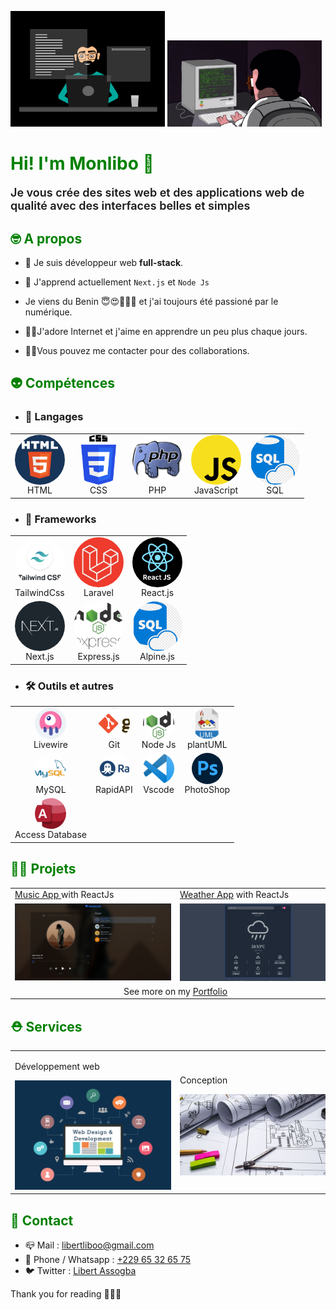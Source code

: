 <p>
<img src="assets/img/cover1.gif" style="display:inline-block;width:49%" />
<img src="assets/img/cover2.gif" style="display:inline-block;width:49%" />
</p>

# <span style="color:green"> Hi! I'm Monlibo 👋 </span>

<p style="font-size:18px;font-weight:600">Je vous crée des sites web et des applications web de qualité avec des interfaces belles et simples</p>

## <span style="color:green">🤓 A propos

- 🚀 Je suis développeur web <strong> full-stack</strong>.
- 🔭 J'apprend actuellement `Next.js` et `Node Js`

- Je viens du Benin 😇😍🥳🥳🥳 et j'ai toujours été passioné par le numérique.

- 🐱‍🏍J'adore Internet et j'aime en apprendre un peu plus chaque jours.
- 🐱‍💻Vous pouvez me contacter pour des collaborations.

## <span style="color:green">👽 Compétences

- ### 🦾 Langages

<table align="center" style="border-collapse: collapse;">
      <tbody>
        <tr>
          <td align="center">
            <div style="margin-bottom: 0px;width: 80px;height:80px;border-radius:100%;overflow:hidden">
              <img src="assets/img/html.png"  style="object-fit:cover;height:100%" />
            </div>
            HTML
          </td>
<td  align="center">
            <div style="margin-bottom: 0px;width: 80px;height:80px;border-radius:100%;overflow:hidden">
              <img src="assets/img/css.png"  style="object-fit:cover;height:100%" />
            </div>
            CSS
          </td>
<td align="center">
            <div style="margin-bottom: 0px;width: 80px;height:80px;border-radius:100%;overflow:hidden">
              <img src="assets/img/php.png"  style="object-fit:cover;height:100%" />
            </div>
            PHP
          </td>

<td align="center">
<div style="margin-bottom: 0px;width: 80px;height:80px;border-radius:100%;overflow:hidden">
              <img src="assets/img/js.png"  style="object-fit:cover;height:100%;object-position:center;" />
            </div>
JavaScript
</td>

<td align="center">
<div style="margin-bottom: 0px;width: 80px;height:80px;border-radius:100%;overflow:hidden">
              <img src="assets/img/sql.png"  style="object-fit:cover;height:100%" />
            </div>
SQL
</td>
</tr>
</tbody>
</table>

- ### 🤖 Frameworks

<table  cellspacing="0" align="center" cellpadding="0">
<tbody>
<tr>
<td align="center" >
<div style="margin-bottom: 0px;width: 80px;height:80px;border-radius:100%;overflow:hidden">
              <img src="assets/img/tailwind.png"  style="object-fit:cover;height:100%" />
            </div>
TailwindCss
</td>
<td align="center" >
<div style="margin-bottom: 0px;width: 80px;height:80px;border-radius:100%;overflow:hidden">
              <img src="assets/img/laravel.jpg"  style="object-fit:cover;height:100%" />
            </div>
Laravel
</td>
<td align="center" >
<div style="margin-bottom: 0px;width: 80px;height:80px;border-radius:100%;overflow:hidden">
              <img src="assets/img/react.png"  style="object-fit:cover;height:100%" />
            </div>
React.js
</td>

</tr>
<tr>
<td align="center" >
<div style="margin-bottom: 0px;width: 80px;height:80px;border-radius:100%;overflow:hidden">
              <img src="assets/img/next.jpeg"  style="object-fit:cover;height:100%" />
            </div>Next.js
</td>
<td align="center">
<div style="margin-bottom: 0px;width: 80px;height:80px;border-radius:100%;overflow:hidden">
              <img src="assets/img/express.png"  style="object-fit:cover;height:100%" />
            </div>
Express.js
</td>

<td align="center" >
<div style="margin-bottom: 0px;width: 80px;height:80px;border-radius:100%;overflow:hidden">
              <img src="assets/img/sql.png"  style="object-fit:cover;height:100%" />
            </div>
Alpine.js</td>

</tr>
</tbody>
</table>

- ### 🛠 Outils et autres

<table  cellspacing="0" align="center" cellpadding="0" >
<tbody>
<tr>
<td align="center">
<div style="margin-bottom: 0px;width: 50px;height:50px;border-radius:100%;overflow:hidden">
              <img src="assets/img/livewire.png"  style="object-fit:cover;height:100%" />
            </div>
Livewire
</td>
<td align="center">
<div style="margin-bottom: 0px;width: 50px;height:50px;border-radius:100%;overflow:hidden">
              <img src="assets/img/git.jpg"  style="object-fit:cover;height:100%;object-position:left" />
            </div>
Git</td>
<td align="center">
<div style="margin-bottom: 0px;width: 50px;height:50px;border-radius:100%;overflow:hidden">
              <img src="assets/img/node.png"  style="object-fit:cover;height:100%" />
            </div>
Node Js
</td>
<td align="center">
<div style="margin-bottom: 0px;width: 50px;height:50px;border-radius:100%;overflow:hidden">
              <img src="assets/img/uml.png"  style="object-fit:cover;height:100%" />
            </div>
plantUML</td>
</tr>
<tr>
<td align="center">
<div style="margin-bottom: 0px;width: 50px;height:50px;border-radius:100%;overflow:hidden">
              <img src="assets/img/mysql.jpg"  style="object-fit:cover;height:100%" />
            </div>
MySQL
</td>
<td align="center">
<div style="margin-bottom: 0px;width: 50px;height:50px;border-radius:100%;overflow:hidden">
              <img src="assets/img/rapidapi.jpg"  style="object-fit:cover;height:100%;object-position:left" />
            </div>
RapidAPI</td>
<td align="center">
<div style="margin-bottom: 0px;width: 50px;height:50px;border-radius:100%;overflow:hidden">
              <img src="assets/img/vscode.png"  style="object-fit:cover;height:100%" />
            </div>
Vscode</td>
<td align="center">
<div style="margin-bottom: 0px;width: 50px;height:50px;border-radius:100%;overflow:hidden">
              <img src="assets/img/photoshop.png"  style="object-fit:cover;height:100%" />
            </div>
PhotoShop</td>
</tr>
<tr>

<td align="center">
<div style="margin-bottom: 0px;width: 50px;height:50px;border-radius:100%;overflow:hidden">
              <img src="assets/img/access.png"  style="object-fit:cover;height:100%" />
            </div>
Access Database
</td>

</tr>
</tbody>
</table>

## <span style="color:green">🐱‍👤 Projets

<table  cellspacing="0" align="center" cellpadding="0" >
<tbody>
<tr>
<td>
<a href="https://libert-music.vercel.app" >Music App </a> with ReactJs
</td>
<td><a href="https://libert-project.vercel.app/meteo" >Weather App</a> with ReactJs</td>

</tr>
<tr>
<td>
<div style="margin-bottom: 0px;width: 250px;">
<a href="https://libert-music.vercel.app" >
              <img src="assets/img/music-app.png"  style="object-fit:cover;height:100%" /></a>
            </div>
</td>
<td><div style="margin-bottom: 0px;width: 250px;">
<a href="https://libert-project.vercel.app/meteo" >
              <img src="assets/img/meteo1.png"  style="object-fit:cover;height:100%" /></a>
            </div></td>

</tr>
<tr>
<td align="center" colspan="2">See more on my <a href="https:libert.vercel.app">Portfolio</a></td>
</tr>

</tbody>
</table>

## <span style="color:green">⛑ Services

<table  cellspacing="0" align="center" cellpadding="0" >
<tbody>
<tr>
<td>

Développement web

<div style="margin-bottom: 0px;width: 250px;">
              <img src="assets/img/webdev.png"  style="object-fit:cover;height:100%" />
            </div>
</td>
<td>

Conception

<div style="margin-bottom: 0px;width: 250px;">
              <img src="assets/img/conception.jpg"  style="object-fit:cover;height:100%" />
            </div>
</td>
<td>

Design

<div style="margin-bottom: 0px;width: 250px;">
              <img src="assets/img/design.jpg"  style="object-fit:cover;height:100%" />
            </div>
</td>
<tbody>
</table>

## <span style="color:green">🔮 Contact

- 📪 Mail : libertliboo@gmail.com
- 📱 Phone / Whatsapp : [+229 65 32 65 75](https://whatsapp.me/+22965323575)
- 🐦 Twitter : [Libert Assogba](https://twitter.com/libertassogba)

Thank you for reading 💖💖💖
